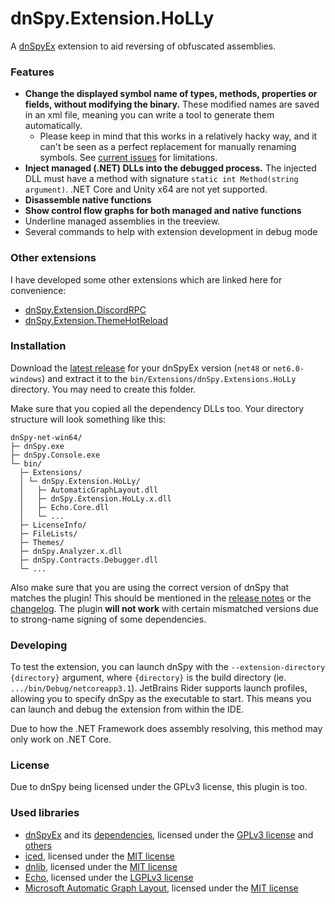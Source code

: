 dnSpy.Extension.HoLLy
=====================

A [dnSpyEx](https://github.com/dnSpyEx/dnSpy) extension to aid reversing of obfuscated assemblies.

### Features
- **Change the displayed symbol name of types, methods, properties or fields, without modifying the binary.** These modified names are saved in an xml file, meaning you can write a tool to generate them automatically.
	- Please keep in mind that this works in a relatively hacky way, and it can't be seen as a perfect replacement for manually renaming symbols. See [current issues](https://github.com/HoLLy-HaCKeR/dnSpy.Extension.HoLLy/labels/area%3Asourcemap) for limitations.
- **Inject managed (.NET) DLLs into the debugged process.** The injected DLL must have a method with signature `static int Method(string argument)`. .NET Core and Unity x64 are not yet supported.
- **Disassemble native functions**
- **Show control flow graphs for both managed and native functions**
- Underline managed assemblies in the treeview.
- Several commands to help with extension development in debug mode

### Other extensions
I have developed some other extensions which are linked here for convenience:
- [dnSpy.Extension.DiscordRPC](https://github.com/HoLLy-HaCKeR/dnSpy.Extension.DiscordRPC/tree/master)
- [dnSpy.Extension.ThemeHotReload](https://github.com/HoLLy-HaCKeR/dnSpy.Extension.ThemeHotReload/tree/master)

### Installation
Download the [latest release](https://github.com/holly-hacker/dnspy.extension.holly/releases/latest) for your dnSpyEx version (`net48` or `net6.0-windows`) and extract it to the `bin/Extensions/dnSpy.Extensions.HoLLy` directory. You may need to create this folder.

Make sure that you copied all the dependency DLLs too. Your directory structure will look something like this:
```
dnSpy-net-win64/
├─ dnSpy.exe
├─ dnSpy.Console.exe
└─ bin/
  ├─ Extensions/
  │ └─ dnSpy.Extension.HoLLy/
  │   ├─ AutomaticGraphLayout.dll
  │   ├─ dnSpy.Extension.HoLLy.x.dll
  │   ├─ Echo.Core.dll
  │   └─ ...
  ├─ LicenseInfo/
  ├─ FileLists/
  ├─ Themes/
  ├─ dnSpy.Analyzer.x.dll
  ├─ dnSpy.Contracts.Debugger.dll
  └─ ...
```

Also make sure that you are using the correct version of dnSpy that matches the plugin! This should be mentioned in the [release notes](https://github.com/holly-hacker/dnspy.extension.holly/releases/latest) or the [changelog](https://github.com/HoLLy-HaCKeR/dnSpy.Extension.HoLLy/blob/master/CHANGELOG.md).
The plugin **will not work** with certain mismatched versions due to strong-name signing of some dependencies.

### Developing
To test the extension, you can launch dnSpy with the `--extension-directory {directory}` argument, where `{directory}` is the build directory (ie. `.../bin/Debug/netcoreapp3.1`).
JetBrains Rider supports launch profiles, allowing you to specify dnSpy as the executable to start. This means you can launch and debug the extension from within the IDE.

Due to how the .NET Framework does assembly resolving, this method may only work on .NET Core.

### License
Due to dnSpy being licensed under the GPLv3 license, this plugin is too.

### Used libraries
- [dnSpyEx](https://github.com/dnSpyEx/dnSpy) and its [dependencies](https://github.com/dnSpyEx/dnSpy#list-of-other-open-source-libraries-used-by-dnspy), licensed under the [GPLv3 license](https://github.com/dnSpyEx/dnSpy/blob/master/dnSpy/dnSpy/LicenseInfo/LICENSE.txt) and [others](https://github.com/dnSpyEx/dnSpy/tree/master/dnSpy/dnSpy/LicenseInfo)
- [iced](https://github.com/0xd4d/iced), licensed under the [MIT license](https://github.com/0xd4d/iced/blob/master/LICENSE.txt)
- [dnlib](https://github.com/0xd4d/dnlib), licensed under the [MIT license](https://github.com/0xd4d/dnlib/blob/master/LICENSE.txt)
- [Echo](https://github.com/Washi1337/Echo), licensed under the [LGPLv3 license](https://github.com/Washi1337/Echo/blob/master/LICENSE.md)
- [Microsoft Automatic Graph Layout](https://github.com/microsoft/automatic-graph-layout), licensed under the [MIT license](https://github.com/microsoft/automatic-graph-layout/blob/master/LICENSE)
